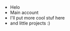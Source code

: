 - Helo
- Main account
- I'll put more cool stuf here
- and little projects :)

<!---
Luguca/Luguca is a ✨ special ✨ repository because its `README.md` (this file) appears on your GitHub profile.
You can click the Preview link to take a look at your changes.
--->
